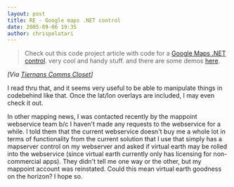 ```yaml
---
layout: post
title: RE - Google maps .NET control
date: 2005-09-06 19:35
author: chrispelatari
---
```


<blockquote>
  <p>Check out this code project article with code for a <a href="http://www.codeproject.com/useritems/LatLaysFlat-Part1.asp">Google Maps
  .NET control</a>. very cool and handy stuff. and there are some demos <a href="http://www.sctc.state.co.us/dev/GoogleMaps/">here</a>.</p></blockquote>
<p>
</p><p><i>[Via <a href="http://feeds.feedburner.com/lotas?m=2023">Tiernans Comms
Closet</a>]</i> </p>
<p>I read thru that, and it seems very useful to be able to manipulate things in
codebehind like that. Once the lat/lon overlays are included, I may even check
it out. </p>
<p>In other mapping news, I was contacted recently by the mappoint webservice
team b/c I haven't made any requests to the webservice for a while. I told them
that the current webservice doesn't buy me a whole lot in terms of functionality
from the current solution that I use that simply has a mapserver control on my
webserver and asked if virtual earth may be rolled into the webservice (since
virtual earth currently only has licensing for non-commercial apps). They didn't
tell me one way or the other, but my mappoint account was reinstated. Could this
mean virtual earth goodness on the horizon? I hope so.</p>
